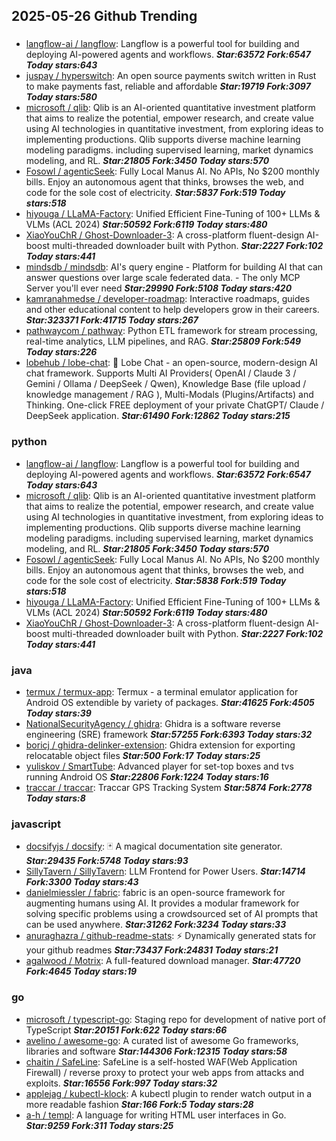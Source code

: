 ## 2025-05-26 Github Trending

### 
* [langflow-ai / langflow](https://github.com/langflow-ai/langflow): Langflow is a powerful tool for building and deploying AI-powered agents and workflows. ***Star:63572 Fork:6547 Today stars:643***
* [juspay / hyperswitch](https://github.com/juspay/hyperswitch): An open source payments switch written in Rust to make payments fast, reliable and affordable ***Star:19719 Fork:3097 Today stars:580***
* [microsoft / qlib](https://github.com/microsoft/qlib): Qlib is an AI-oriented quantitative investment platform that aims to realize the potential, empower research, and create value using AI technologies in quantitative investment, from exploring ideas to implementing productions. Qlib supports diverse machine learning modeling paradigms. including supervised learning, market dynamics modeling, and RL. ***Star:21805 Fork:3450 Today stars:570***
* [Fosowl / agenticSeek](https://github.com/Fosowl/agenticSeek): Fully Local Manus AI. No APIs, No $200 monthly bills. Enjoy an autonomous agent that thinks, browses the web, and code for the sole cost of electricity. ***Star:5837 Fork:519 Today stars:518***
* [hiyouga / LLaMA-Factory](https://github.com/hiyouga/LLaMA-Factory): Unified Efficient Fine-Tuning of 100+ LLMs & VLMs (ACL 2024) ***Star:50592 Fork:6119 Today stars:480***
* [XiaoYouChR / Ghost-Downloader-3](https://github.com/XiaoYouChR/Ghost-Downloader-3): A cross-platform fluent-design AI-boost multi-threaded downloader built with Python. ***Star:2227 Fork:102 Today stars:441***
* [mindsdb / mindsdb](https://github.com/mindsdb/mindsdb): AI's query engine - Platform for building AI that can answer questions over large scale federated data. - The only MCP Server you'll ever need ***Star:29990 Fork:5108 Today stars:420***
* [kamranahmedse / developer-roadmap](https://github.com/kamranahmedse/developer-roadmap): Interactive roadmaps, guides and other educational content to help developers grow in their careers. ***Star:323371 Fork:41715 Today stars:267***
* [pathwaycom / pathway](https://github.com/pathwaycom/pathway): Python ETL framework for stream processing, real-time analytics, LLM pipelines, and RAG. ***Star:25809 Fork:549 Today stars:226***
* [lobehub / lobe-chat](https://github.com/lobehub/lobe-chat): 🤯 Lobe Chat - an open-source, modern-design AI chat framework. Supports Multi AI Providers( OpenAI / Claude 3 / Gemini / Ollama / DeepSeek / Qwen), Knowledge Base (file upload / knowledge management / RAG ), Multi-Modals (Plugins/Artifacts) and Thinking. One-click FREE deployment of your private ChatGPT/ Claude / DeepSeek application. ***Star:61490 Fork:12862 Today stars:215***

### python
* [langflow-ai / langflow](https://github.com/langflow-ai/langflow): Langflow is a powerful tool for building and deploying AI-powered agents and workflows. ***Star:63572 Fork:6547 Today stars:643***
* [microsoft / qlib](https://github.com/microsoft/qlib): Qlib is an AI-oriented quantitative investment platform that aims to realize the potential, empower research, and create value using AI technologies in quantitative investment, from exploring ideas to implementing productions. Qlib supports diverse machine learning modeling paradigms. including supervised learning, market dynamics modeling, and RL. ***Star:21805 Fork:3450 Today stars:570***
* [Fosowl / agenticSeek](https://github.com/Fosowl/agenticSeek): Fully Local Manus AI. No APIs, No $200 monthly bills. Enjoy an autonomous agent that thinks, browses the web, and code for the sole cost of electricity. ***Star:5838 Fork:519 Today stars:518***
* [hiyouga / LLaMA-Factory](https://github.com/hiyouga/LLaMA-Factory): Unified Efficient Fine-Tuning of 100+ LLMs & VLMs (ACL 2024) ***Star:50592 Fork:6119 Today stars:480***
* [XiaoYouChR / Ghost-Downloader-3](https://github.com/XiaoYouChR/Ghost-Downloader-3): A cross-platform fluent-design AI-boost multi-threaded downloader built with Python. ***Star:2227 Fork:102 Today stars:441***

### java
* [termux / termux-app](https://github.com/termux/termux-app): Termux - a terminal emulator application for Android OS extendible by variety of packages. ***Star:41625 Fork:4505 Today stars:39***
* [NationalSecurityAgency / ghidra](https://github.com/NationalSecurityAgency/ghidra): Ghidra is a software reverse engineering (SRE) framework ***Star:57255 Fork:6393 Today stars:32***
* [boricj / ghidra-delinker-extension](https://github.com/boricj/ghidra-delinker-extension): Ghidra extension for exporting relocatable object files ***Star:500 Fork:17 Today stars:25***
* [yuliskov / SmartTube](https://github.com/yuliskov/SmartTube): Advanced player for set-top boxes and tvs running Android OS ***Star:22806 Fork:1224 Today stars:16***
* [traccar / traccar](https://github.com/traccar/traccar): Traccar GPS Tracking System ***Star:5874 Fork:2778 Today stars:8***

### javascript
* [docsifyjs / docsify](https://github.com/docsifyjs/docsify): 🃏 A magical documentation site generator. ***Star:29435 Fork:5748 Today stars:93***
* [SillyTavern / SillyTavern](https://github.com/SillyTavern/SillyTavern): LLM Frontend for Power Users. ***Star:14714 Fork:3300 Today stars:43***
* [danielmiessler / fabric](https://github.com/danielmiessler/fabric): fabric is an open-source framework for augmenting humans using AI. It provides a modular framework for solving specific problems using a crowdsourced set of AI prompts that can be used anywhere. ***Star:31262 Fork:3234 Today stars:33***
* [anuraghazra / github-readme-stats](https://github.com/anuraghazra/github-readme-stats): ⚡ Dynamically generated stats for your github readmes ***Star:73437 Fork:24831 Today stars:21***
* [agalwood / Motrix](https://github.com/agalwood/Motrix): A full-featured download manager. ***Star:47720 Fork:4645 Today stars:19***

### go
* [microsoft / typescript-go](https://github.com/microsoft/typescript-go): Staging repo for development of native port of TypeScript ***Star:20151 Fork:622 Today stars:66***
* [avelino / awesome-go](https://github.com/avelino/awesome-go): A curated list of awesome Go frameworks, libraries and software ***Star:144306 Fork:12315 Today stars:58***
* [chaitin / SafeLine](https://github.com/chaitin/SafeLine): SafeLine is a self-hosted WAF(Web Application Firewall) / reverse proxy to protect your web apps from attacks and exploits. ***Star:16556 Fork:997 Today stars:32***
* [applejag / kubectl-klock](https://github.com/applejag/kubectl-klock): A kubectl plugin to render watch output in a more readable fashion ***Star:166 Fork:5 Today stars:28***
* [a-h / templ](https://github.com/a-h/templ): A language for writing HTML user interfaces in Go. ***Star:9259 Fork:311 Today stars:25***
